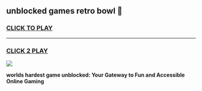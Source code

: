 
## unblocked games retro bowl 👋
<h3>
<a href="https://premium.freeplayer.one?title=unblocked_games_retro_bowl&ref=13F">CLICK TO PLAY</a></h3>
<hr>

<h3>
<a href="https://premium.freeplayer.one?title=unblocked_games_retro_bowl&ref=13F">CLICK 2 PLAY</a>
  
</h3>

<a href="https://premium.freeplayer.one?title=unblocked_games_retro_bowl&ref=12F/"><img src="https://clearcache.store/games.png"></a>


**worlds hardest game unblocked: Your Gateway to Fun and Accessible Online Gaming**
